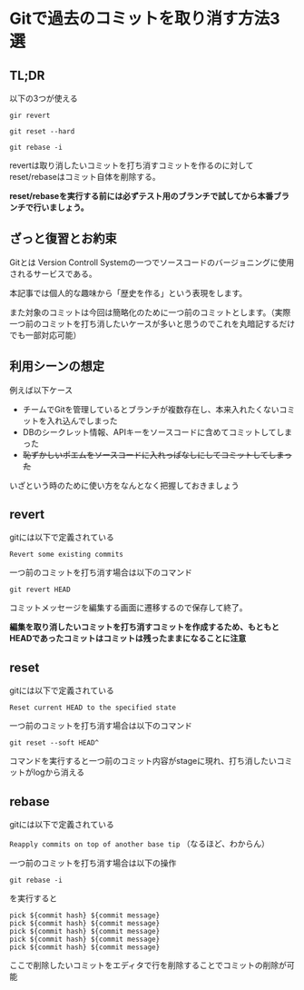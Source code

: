 # Gitで過去のコミットを取り消す方法3選

## TL;DR

以下の3つが使える

```
gir revert

git reset --hard

git rebase -i
```

revertは取り消したいコミットを打ち消すコミットを作るのに対して
reset/rebaseはコミット自体を削除する。

**reset/rebaseを実行する前には必ずテスト用のブランチで試してから本番ブランチで行いましょう。**

## ざっと復習とお約束

Gitとは Version Controll Systemの一つでソースコードのバージョニングに使用されるサービスである。

本記事では個人的な趣味から「歴史を作る」という表現をします。

また対象のコミットは今回は簡略化のために一つ前のコミットとします。（実際一つ前のコミットを打ち消したいケースが多いと思うのでこれを丸暗記するだけでも一部対応可能）

## 利用シーンの想定

例えば以下ケース

- チームでGitを管理しているとブランチが複数存在し、本来入れたくないコミットを入れ込んでしまった
- DBのシークレット情報、APIキーをソースコードに含めてコミットしてしまった
- ~~恥ずかしいポエムをソースコードに入れっぱなしにしてコミットしてしまった~~

いざという時のために使い方をなんとなく把握しておきましょう

## revert

gitには以下で定義されている

`Revert some existing commits`

一つ前のコミットを打ち消す場合は以下のコマンド

```
git revert HEAD
```

コミットメッセージを編集する画面に遷移するので保存して終了。

**編集を取り消したいコミットを打ち消すコミットを作成するため、もともとHEADであったコミットはコミットは残ったままになることに注意**

## reset

gitには以下で定義されている

`Reset current HEAD to the specified state`

一つ前のコミットを打ち消す場合は以下のコマンド

```
git reset --soft HEAD^
```

コマンドを実行すると一つ前のコミット内容がstageに現れ、打ち消したいコミットがlogから消える

## rebase

gitには以下で定義されている

`Reapply commits on top of another base tip`
（なるほど、わからん）

一つ前のコミットを打ち消す場合は以下の操作

```
git rebase -i
```

を実行すると

```
pick ${commit hash} ${commit message}
pick ${commit hash} ${commit message}
pick ${commit hash} ${commit message}
pick ${commit hash} ${commit message}
pick ${commit hash} ${commit message}
```

ここで削除したいコミットをエディタで行を削除することでコミットの削除が可能
